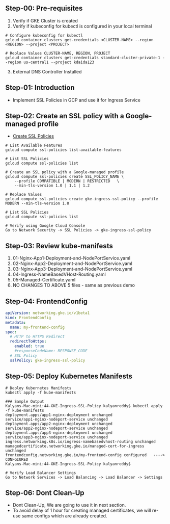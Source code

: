
## Step-00: Pre-requisites
1. Verify if GKE Cluster is created
2. Verify if kubeconfig for kubectl is configured in your local terminal
```t
# Configure kubeconfig for kubectl
gcloud container clusters get-credentials <CLUSTER-NAME> --region <REGION> --project <PROJECT>

# Replace Values CLUSTER-NAME, REGION, PROJECT
gcloud container clusters get-credentials standard-cluster-private-1 --region us-central1 --project kdaida123
```
3. External DNS Controller Installed

## Step-01: Introduction
- Implement SSL Policies in GCP and use it for Ingress Service

## Step-02: Create an SSL policy with a Google-managed profile
- [Create SSL Policies](https://cloud.google.com/load-balancing/docs/use-ssl-policies#gcloud)
```t
# List Available Features
gcloud compute ssl-policies list-available-features

# List SSL Policies
gcloud compute ssl-policies list

# Create an SSL policy with a Google-managed profile
gcloud compute ssl-policies create SSL_POLICY_NAME \
    --profile COMPATIBLE | MODERN | RESTRICTED   \
    --min-tls-version 1.0 | 1.1 | 1.2

# Replace Values  
gcloud compute ssl-policies create gke-ingress-ssl-policy --profile MODERN --min-tls-version 1.0  

# List SSL Policies
gcloud compute ssl-policies list

# Verify using Google Cloud Console
Go to Network Security -> SSL Policies -> gke-ingress-ssl-policy
```

## Step-03: Review kube-manifests
1. 01-Nginx-App1-Deployment-and-NodePortService.yaml
2. 02-Nginx-App2-Deployment-and-NodePortService.yaml
3. 03-Nginx-App3-Deployment-and-NodePortService.yaml
4. 04-Ingress-NameBasedVHost-Routing.yaml
5. 05-Managed-Certificate.yaml
4. NO CHANGES TO ABOVE 5 files - same as previous demo

## Step-04: FrontendConfig
```yaml
apiVersion: networking.gke.io/v1beta1
kind: FrontendConfig
metadata:
  name: my-frontend-config
spec:
  # HTTP to HTTPS Redirect
  redirectToHttps:
    enabled: true
    #responseCodeName: RESPONSE_CODE
  # SSL Policy
  sslPolicy: gke-ingress-ssl-policy    
```

## Step-05: Deploy Kubernetes Manifests
```t
# Deploy Kubernetes Manifests
kubectl apply -f kube-manifests

### Sample Output
Kalyans-Mac-mini:44-GKE-Ingress-SSL-Policy kalyanreddy$ kubectl apply -f kube-manifests
deployment.apps/app1-nginx-deployment unchanged
service/app1-nginx-nodeport-service unchanged
deployment.apps/app2-nginx-deployment unchanged
service/app2-nginx-nodeport-service unchanged
deployment.apps/app3-nginx-deployment unchanged
service/app3-nginx-nodeport-service unchanged
ingress.networking.k8s.io/ingress-namebasedvhost-routing unchanged
managedcertificate.networking.gke.io/managed-cert-for-ingress unchanged
frontendconfig.networking.gke.io/my-frontend-config configured   ----> CONFGIURED
Kalyans-Mac-mini:44-GKE-Ingress-SSL-Policy kalyanreddy$ 

# Verify Load Balancer Settings
Go to Network Services -> Load Balancing -> Load Balancer -> Settings
```

## Step-06: Dont Clean-Up
- Dont Clean-Up, We are going to use it in next section.
- To avoid delay of 1 hour for creating managed certificates, we will re-use same configs which are already created.





